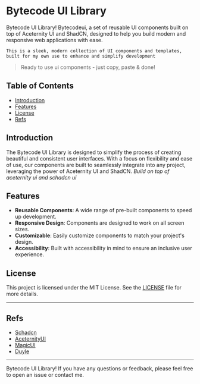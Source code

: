 # Bytecode UI Library

Bytecode UI Library! Bytecodeui, a set of reusable UI components built on top of Aceternity UI and ShadCN, designed to help you build modern and responsive web applications with ease.

```
This is a sleek, modern collection of UI components and templates, built for my own use to enhance and simplify development
```

>Ready to use ui components - just copy, paste & done!

## Table of Contents

- [Introduction](#introduction)
- [Features](#features)
- [License](#license)
- [Refs](#refs)

## Introduction

The Bytecode UI Library is designed to simplify the process of creating beautiful and consistent user interfaces. With a focus on flexibility and ease of use, our components are built to seamlessly integrate into any project, leveraging the power of Aceternity UI and ShadCN. <em>Build on top of aceternity ui and schadcn ui</em>


## Features

- **Reusable Components**: A wide range of pre-built components to speed up development.
- **Responsive Design**: Components are designed to work on all screen sizes.
- **Customizable**: Easily customize components to match your project's design.
- **Accessibility**: Built with accessibility in mind to ensure an inclusive user experience.


## License

This project is licensed under the MIT License. See the [LICENSE](LICENSE) file for more details.

---
## Refs
- [Schadcn](https://ui.shadcn.com/)
- [AceternityUI](https://ui.aceternity.com)
- [MagicUI](https://magicui.design)
- [Duyle](https://www.duyle.dev/)

---

Bytecode UI Library! If you have any questions or feedback, please feel free to open an issue or contact me.
